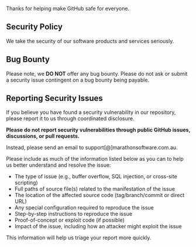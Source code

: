 Thanks for helping make GitHub safe for everyone.

## Security Policy

We take the security of our software products and services seriously.

## Bug Bounty

Please note, we **DO NOT** offer any bug bounty. Please do not ask or submit a security issue contingent on a bug bounty being payable.

## Reporting Security Issues

If you believe you have found a security vulnerability in our repository, please report it to us through coordinated disclosure.

**Please do not report security vulnerabilities through public GitHub issues, discussions, or pull requests.**

Instead, please send an email to support[@]marathonsoftware.com.au.

Please include as much of the information listed below as you can to help us better understand and resolve the issue:

  * The type of issue (e.g., buffer overflow, SQL injection, or cross-site scripting)
  * Full paths of source file(s) related to the manifestation of the issue
  * The location of the affected source code (tag/branch/commit or direct URL)
  * Any special configuration required to reproduce the issue
  * Step-by-step instructions to reproduce the issue
  * Proof-of-concept or exploit code (if possible)
  * Impact of the issue, including how an attacker might exploit the issue

This information will help us triage your report more quickly.
